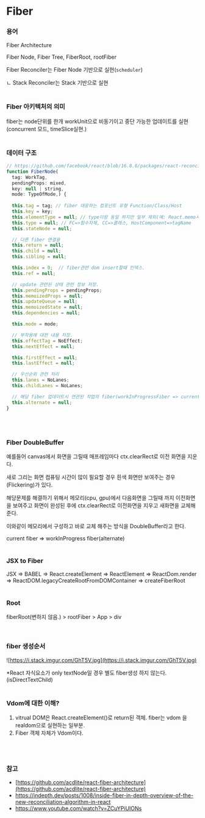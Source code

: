 # Fiber

### 용어

Fiber Architecture

Fiber Node, Fiber Tree, FiberRoot, rootFiber

Fiber Reconciler는 Fiber Node 기반으로 실현(`scheduler`)

ㄴ Stack Reconciler는 Stack 기반으로 실현
<br/>
<br/>

### Fiber 아키텍처의 의미

fiber는 node단위를 한개 workUnit으로 비동기이고 중단 가능한 업데이트를 실현(concurrent 모드, timeSlice실현.)
<br/>
<br/>

### 데이터 구조

```jsx
// https://github.com/facebook/react/blob/16.8.6/packages/react-reconciler/src/ReactFiber.js
function FiberNode(
  tag: WorkTag,
  pendingProps: mixed,
  key: null | string,
  mode: TypeOfMode,) {
  
  this.tag = tag; // fiber 대응하는 컴포넌트 유형 Function/Class/Host
  this.key = key;
  this.elementType = null; // type이랑 동일 하지만 일부 제외(예: React.memo사용시 제외)
  this.type = null; // FC=>함수자체, CC=>클래스, HostComponent=>tagName
  this.stateNode = null;

  // 다른 fiber 연결용
  this.return = null;
  this.child = null;
  this.sibling = null;

  this.index = 0;  // fiber관련 dom insert할때 인덱스.
  this.ref = null;

  // update 관련된 상태 관련 정보 저장.
  this.pendingProps = pendingProps;
  this.memoizedProps = null;
  this.updateQueue = null;
  this.memoizedState = null;
  this.dependencies = null;

  this.mode = mode;

  // 부작용에 대한 내용 저장.
  this.effectTag = NoEffect;
  this.nextEffect = null;

  this.firstEffect = null;
  this.lastEffect = null;

  // 우선순위 관련 처리
  this.lanes = NoLanes;
  this.childLanes = NoLanes;

  // 해당 fiber 업데이트시 연관된 작업의 fiber(workInProgressFiber => currentFiber)
  this.alternate = null;
}
```

<br/>
<br/>

### Fiber **DoubleBuffer**

예를들어 canvas에서 화면을 그릴때 매프레임마다 ctx.clearRect로 이전 화면을 지운다.

새로 그리는 화면 컴퓨팅 시간이 많이 필요할 경우 흰색 화면만 보여주는 경우(Flickering)가 있다.

해당문제를 해결하기 위해서 메모리(cpu, gpu)에서 다음화면을 그릴때 까지 이전화면을 보여주고 화면이 완성된 후에 ctx.clearRect로 이전화면을 지우고 새화면을 교체해준다.

이와같이 메모리에서 구성하고 바로 교체 해주는 방식을 DoubleBuffer라고 한다.

current fiber ⇒ workInProgress fiber(alternate)
<br/>
<br/>

### JSX to Fiber

JSX ⇒ BABEL ⇒ React.createElement ⇒ ReactElement ⇒ ReactDom.render ⇒ ReactDOM.legacyCreateRootFromDOMContainer ⇒ createFiberRoot
<br/>
<br/>

### Root

fiberRoot(변하지 않음.) > rootFiber > App > div

<br/>

### fiber 생성순서

![https://i.stack.imgur.com/GhT5V.jpg](https://i.stack.imgur.com/GhT5V.jpg)

*React 자식요소가 only textNode일 경우 별도 fiber생성 하지 않는다. (isDirectTextChild)
<br/>
<br/>

### Vdom에 대한 이해?

1. vitrual DOM은 React.createElement()로 return된 객체. fiber는 vdom 을 realdom으로 실현하는 일부분.
2. Fiber 객체 자체가 Vdom이다.
<br/>
<br/>

### 참고

- [https://github.com/acdlite/react-fiber-architecture](https://github.com/acdlite/react-fiber-architecture)
- https://indepth.dev/posts/1008/inside-fiber-in-depth-overview-of-the-new-reconciliation-algorithm-in-react
- https://www.youtube.com/watch?v=ZCuYPiUIONs
